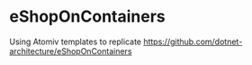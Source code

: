 # eShopOnContainers

Using Atomiv templates to replicate https://github.com/dotnet-architecture/eShopOnContainers
